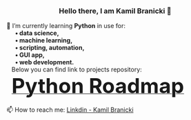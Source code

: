 <!--### Hello there 👋-->

<!--
**KamilBranicki/KamilBranicki** is a ✨ _special_ ✨ repository because its `README.md` (this file) appears on your GitHub profile.

Here are some ideas to get you started:

- 🔭 I’m currently working on ...
- 🌱 I’m currently learning ...
- 👯 I’m looking to collaborate on ...
- 🤔 I’m looking for help with ...
- 💬 Ask me about ...
- 📫 How to reach me: ...
- 😄 Pronouns: ...
- ⚡ Fun fact: ...
-->

<h3 align="center">Hello there, I am Kamil Branicki 👋</h3>
🌱 I’m currently learning <strong>Python</strong> in use for:</br><strong>
&nbsp;&nbsp;&nbsp;&nbsp;&nbsp;&nbsp;• data science,</br>
&nbsp;&nbsp;&nbsp;&nbsp;&nbsp;&nbsp;• machine learning,</br>
&nbsp;&nbsp;&nbsp;&nbsp;&nbsp;&nbsp;• scripting, automation,</br> 
&nbsp;&nbsp;&nbsp;&nbsp;&nbsp;&nbsp;• GUI app,</br>
&nbsp;&nbsp;&nbsp;&nbsp;&nbsp;&nbsp;• web development.</strong></br>
&nbsp;&nbsp;&nbsp;Below you can find link to projects repository:</strong></br>
&nbsp;&nbsp;&nbsp;<a href="https://github.com/KamilBranicki/Python_roadmap" target="_blank"><strong><font size="8">Python Roadmap</font></strong></a></h3></br></br>
📫 How to reach me: <a href="https://www.linkedin.com/in/kamil-branicki-762957234/" target="_blank">Linkdin - Kamil Branicki</a>
